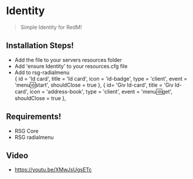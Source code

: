 # Identity

> Simple Identity for RedM!



## Installation Steps!
- Add the file to your servers resources folder
- Add 'ensure Identity' to your resources.cfg file
- Add  to rsg-radialmenu    
           {
                id = 'Id card',
                title = 'Id card',
                icon = 'id-badge',
                type = 'client',
                event = 'menu:id:start',
                shouldClose = true
            },
		    {
                id= 'Giv Id-card',
                title = 'Giv Id-card',
                icon = 'address-book',
                type = 'client',
                event = 'menu:id:get',
                shouldClose = true
             },
## Requirements!
- RSG Core
- RSG radialmenu 
## Video 

- https://youtu.be/XMwJsUgsETc